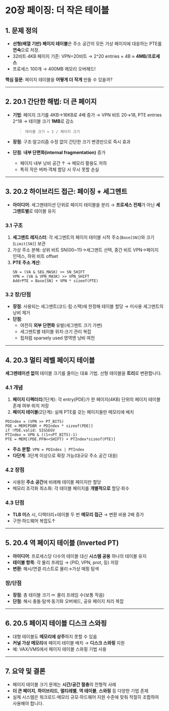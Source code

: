 # 20장 페이징: 더 작은 테이블

## 1. 문제 정의

- **선형(배열 기반) 페이지 테이블**은 주소 공간의 모든 가상 페이지에 대응하는 PTE를 **연속**으로 저장.
- 32비트·4KB 페이지 기준: VPN=20비트 → 2^20 entries × 4B ≈ **4MB/프로세스** 
- 프로세스 100개 → 400MB 메모리 오버헤드!

**핵심 질문**: 페이지 테이블을 **어떻게 더 작게** 만들 수 있을까?

---

## 2. 20.1 간단한 해법: 더 큰 페이지

- **기법**: 페이지 크기를 4KB→16KB로 4배 증가 → VPN 비트 20→18, PTE entries 2^18 → 테이블 크기 **1MB**로 감소

  > `테이블 크기 ∝ 1 / 페이지 크기`

- **장점**: 구조·알고리즘 수정 없이 간단한 크기 변경만으로 즉시 효과
- **단점**: **내부 단편화(internal fragmentation)** 증가
    - 페이지 내부 낭비 공간 ↑ → 메모리 활용도 저하
    - 특히 작은 버퍼·객체 할당 시 무시 못할 손실

---

## 3. 20.2 하이브리드 접근: 페이징 + 세그멘트

- **아이디어**: 세그멘테이션 단위로 페이지 테이블을 분리 → **프로세스 전체**가 아닌 **세그멘트별**로 테이블 유지

### 3.1 구조
1. **세그멘트 레지스터**: 각 세그멘트의 페이지 테이블 시작 주소(`Base[SN]`)와 크기(`Limit[SN]`) 보관
2. 가상 주소 분해: 상위 비트 SN(00~11)→세그멘트 선택, 중간 비트 VPN→페이지 인덱스, 하위 비트 offset
3. **PTE 주소 계산**:
   ```
   SN = (VA & SEG_MASK) >> SN_SHIFT
   VPN = (VA & VPN_MASK) >> VPN_SHIFT
   AddrPTE = Base[SN] + VPN * sizeof(PTE)
   ```

### 3.2 장/단점
- **장점**: 사용되는 세그멘트(코드·힙·스택)에 한정해 테이블 할당 → 미사용 세그멘트의 낭비 제거
- **단점**:
    - 여전히 **외부 단편화** 유발(세그멘트 크기 가변)
    - 세그멘트별 테이블 위치·크기 관리 복잡
    - 힙처럼 sparsely used 영역엔 낭비 여전

---

## 4. 20.3 멀티 레벨 페이지 테이블

**세그멘테이션 없이** 테이블 크기를 줄이는 대표 기법. 선형 테이블을 **트리**로 변환합니다.

### 4.1 개념
1. **페이지 디렉터리**(1단계): 각 entry(PDE)가 한 페이지(4KB) 단위의 페이지 테이블 존재 여부·위치 저장
2. **페이지 테이블**(2단계): 실제 PTE를 갖는 페이지들만 메모리에 배치

```pseudo
PDIndex = (VPN >> PT_BITS)
PDE = MEM[PDBR + PDIndex * sizeof(PDE)]
if !PDE.valid: SIGSEGV
PTIndex = VPN & ((1<<PT_BITS)-1)
PTE = MEM[(PDE.PFN<<SHIFT) + PTIndex*sizeof(PTE)]
```

- **주소 분할**: `VPN = PDIndex | PTIndex`
- **다단계**: 3단계 이상으로 확장 가능(대규모 주소 공간 대응)

### 4.2 장점
- 사용된 **주소 공간**에 비례해 테이블 페이지만 할당
- 메모리 조각화 최소화: 각 테이블 페이지를 **개별적으로** 할당·회수

### 4.3 단점
- **TLB 미스** 시, 디렉터리+테이블 두 번 **메모리 접근** → 변환 비용 2배 증가
- 구현·하드웨어 복잡도↑

---

## 5. 20.4 역 페이지 테이블 (Inverted PT)

- **아이디어**: 프로세스당 다수의 테이블 대신 **시스템 공용** 하나의 테이블 유지
- **테이블 항목**: 각 물리 프레임 → (PID, VPN, prot, 등) 저장
- **변환**: 해시/연결 리스트로 물리→가상 매핑 탐색

### 장/단점
- **장점**: 총 테이블 크기 ∝ 물리 프레임 수(보통 작음)
- **단점**: 해시 충돌·탐색·동기화 오버헤드, 공유 페이지 처리 복잡

---

## 6. 20.5 페이지 테이블 디스크 스와핑

- 대형 테이블도 **메모리에 상주**하지 못할 수 있음
- **커널 가상 메모리**에 페이지 테이블 배치 → **디스크 스와핑** 지원
- 예: VAX/VMS에서 페이지 테이블 스와핑 기법 사용 

---

## 7. 요약 및 결론

- 페이지 테이블 크기 문제는 **시간/공간 절충**의 전형적 사례
- **더 큰 페이지**, **하이브리드**, **멀티레벨**, **역 테이블**, **스와핑** 등 다양한 기법 존재
- 실제 시스템은 워크로드·메모리 규모·하드웨어 지원 수준에 맞춰 적절히 조합하여 사용해야 합니다.


